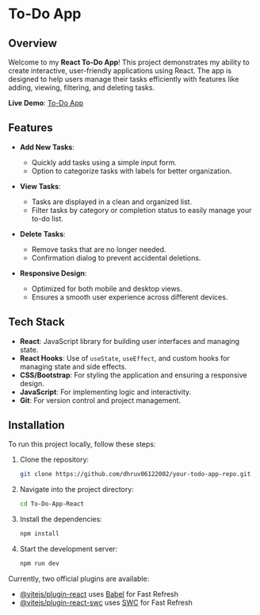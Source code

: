# To-Do App

## Overview

Welcome to my **React To-Do App**! This project demonstrates my ability to create interactive, user-friendly applications using React. The app is designed to help users manage their tasks efficiently with features like adding, viewing, filtering, and deleting tasks.

**Live Demo**: [To-Do App](https://your-link-to-the-app.com)

## Features

- **Add New Tasks**:

  - Quickly add tasks using a simple input form.
  - Option to categorize tasks with labels for better organization.

- **View Tasks**:

  - Tasks are displayed in a clean and organized list.
  - Filter tasks by category or completion status to easily manage your to-do list.

- **Delete Tasks**:

  - Remove tasks that are no longer needed.
  - Confirmation dialog to prevent accidental deletions.

- **Responsive Design**:
  - Optimized for both mobile and desktop views.
  - Ensures a smooth user experience across different devices.

## Tech Stack

- **React**: JavaScript library for building user interfaces and managing state.
- **React Hooks**: Use of `useState`, `useEffect`, and custom hooks for managing state and side effects.
- **CSS/Bootstrap**: For styling the application and ensuring a responsive design.
- **JavaScript**: For implementing logic and interactivity.
- **Git**: For version control and project management.

## Installation

To run this project locally, follow these steps:

1. Clone the repository:

   ```bash
   git clone https://github.com/dhruv06122002/your-todo-app-repo.git

   ```

2. Navigate into the project directory:

   ```bash
   cd To-Do-App-React


   ```

3. Install the dependencies:

   ```bash
   npm install

   ```

4. Start the development server:

   ```bash
   npm run dev
   ```

Currently, two official plugins are available:

- [@vitejs/plugin-react](https://github.com/vitejs/vite-plugin-react/blob/main/packages/plugin-react/README.md) uses [Babel](https://babeljs.io/) for Fast Refresh
- [@vitejs/plugin-react-swc](https://github.com/vitejs/vite-plugin-react-swc) uses [SWC](https://swc.rs/) for Fast Refresh

